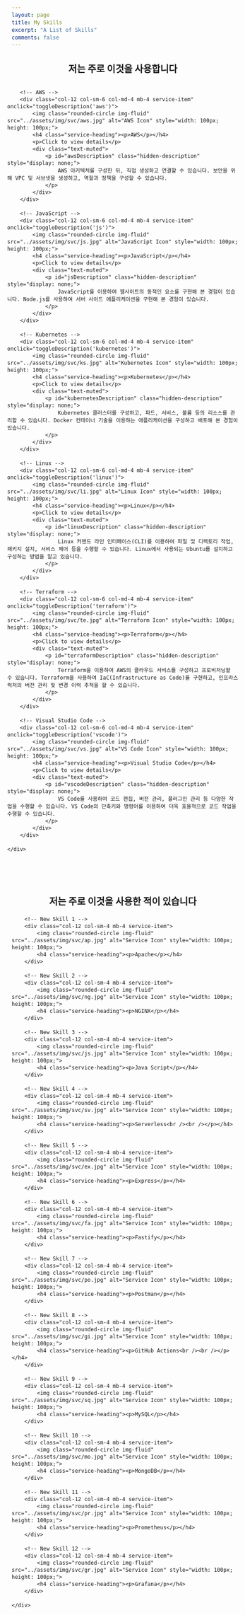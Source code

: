 ```yaml
---
layout: page
title: My Skills
excerpt: "A List of Skills"
comments: false
---
```


<h2 style="text-align: center;">저는 주로 이것을 사용합니다</h2>

<style>
    /* Added custom styles for the image container */
    .service-container {
        display: flex;
        flex-wrap: wrap;
        justify-content: space-around;
        margin: 0 -10px;
    }

    /* Adjusted the width to accommodate three images in a row */
    .service-item {
        flex: 0 0 calc(33.33% - 20px);
        margin: 10px;
        text-align: center;
    }
</style>

<div class="container">
    <div class="row text-center service-container">

        <!-- AWS -->
        <div class="col-12 col-sm-6 col-md-4 mb-4 service-item" onclick="toggleDescription('aws')">
            <img class="rounded-circle img-fluid" src="../assets/img/svc/aws.jpg" alt="AWS Icon" style="width: 100px; height: 100px;">
            <h4 class="service-heading"><p>AWS</p></h4>
            <p>Click to view details</p>
            <div class="text-muted">
                <p id="awsDescription" class="hidden-description" style="display: none;">
                    AWS 아키텍처를 구성한 뒤, 직접 생성하고 연결할 수 있습니다. 보안을 위해 VPC 및 서브넷을 생성하고, 역할과 정책을 구성할 수 있습니다.
                </p>
            </div>
        </div>

        <!-- JavaScript -->
        <div class="col-12 col-sm-6 col-md-4 mb-4 service-item" onclick="toggleDescription('js')">
            <img class="rounded-circle img-fluid" src="../assets/img/svc/js.jpg" alt="JavaScript Icon" style="width: 100px; height: 100px;">
            <h4 class="service-heading"><p>JavaScript</p></h4>
            <p>Click to view details</p>
            <div class="text-muted">
                <p id="jsDescription" class="hidden-description" style="display: none;">
                    JavaScript를 이용하여 웹사이트의 동적인 요소를 구현해 본 경험이 있습니다. Node.js를 사용하여 서버 사이드 애플리케이션을 구현해 본 경험이 있습니다.
                </p>
            </div>
        </div>

        <!-- Kubernetes -->
        <div class="col-12 col-sm-6 col-md-4 mb-4 service-item" onclick="toggleDescription('kubernetes')">
            <img class="rounded-circle img-fluid" src="../assets/img/svc/ks.jpg" alt="Kubernetes Icon" style="width: 100px; height: 100px;">
            <h4 class="service-heading"><p>Kubernetes</p></h4>
            <p>Click to view details</p>
            <div class="text-muted">
                <p id="kubernetesDescription" class="hidden-description" style="display: none;">
                    Kubernetes 클러스터를 구성하고, 파드, 서비스, 볼륨 등의 리소스를 관리할 수 있습니다. Docker 컨테이너 기술을 이용하는 애플리케이션을 구성하고 배포해 본 경험이 있습니다.
                </p>
            </div>
        </div>

        <!-- Linux -->
        <div class="col-12 col-sm-6 col-md-4 mb-4 service-item" onclick="toggleDescription('linux')">
            <img class="rounded-circle img-fluid" src="../assets/img/svc/li.jpg" alt="Linux Icon" style="width: 100px; height: 100px;">
            <h4 class="service-heading"><p>Linux</p></h4>
            <p>Click to view details</p>
            <div class="text-muted">
                <p id="linuxDescription" class="hidden-description" style="display: none;">
                    Linux 커맨드 라인 인터페이스(CLI)를 이용하여 파일 및 디렉토리 작업, 패키지 설치, 서비스 제어 등을 수행할 수 있습니다. Linux에서 사용되는 Ubuntu를 설치하고 구성하는 방법을 알고 있습니다.
                </p>
            </div>
        </div>

        <!-- Terraform -->
        <div class="col-12 col-sm-6 col-md-4 mb-4 service-item" onclick="toggleDescription('terraform')">
            <img class="rounded-circle img-fluid" src="../assets/img/svc/te.jpg" alt="Terraform Icon" style="width: 100px; height: 100px;">
            <h4 class="service-heading"><p>Terraform</p></h4>
            <p>Click to view details</p>
            <div class="text-muted">
                <p id="terraformDescription" class="hidden-description" style="display: none;">
                    Terraform을 이용하여 AWS의 클라우드 서비스를 구성하고 프로비저닝할 수 있습니다. Terraform을 사용하여 IaC(Infrastructure as Code)를 구현하고, 인프라스럭처의 버전 관리 및 변경 이력 추적을 할 수 있습니다.
                </p>
            </div>
        </div>

        <!-- Visual Studio Code -->
        <div class="col-12 col-sm-6 col-md-4 mb-4 service-item" onclick="toggleDescription('vscode')">
            <img class="rounded-circle img-fluid" src="../assets/img/svc/vs.jpg" alt="VS Code Icon" style="width: 100px; height: 100px;">
            <h4 class="service-heading"><p>Visual Studio Code</p></h4>
            <p>Click to view details</p>
            <div class="text-muted">
                <p id="vscodeDescription" class="hidden-description" style="display: none;">
                    VS Code를 사용하여 코드 편집, 버전 관리, 플러그인 관리 등 다양한 작업을 수행할 수 있습니다. VS Code의 단축키와 명령어를 이용하여 더욱 효율적으로 코드 작업을 수행할 수 있습니다.
                </p>
            </div>
        </div>

    </div>
</div>

<script>
    function toggleDescription(service) {
        var description = document.getElementById(service + 'Description');
        if (description.style.display === 'none' || description.style.display === '') {
            description.style.display = 'block';
        } else {
            description.style.display = 'none';
        }
    }
</script>
<br>
<br>
<br>
<h2 style="text-align: center;">저는 주로 이것을 사용한 적이 있습니다</h2>

<!-- Second Container (New) -->
<div class="container">
    <div class="row text-center">

        <!-- New Skill 1 -->
        <div class="col-12 col-sm-4 mb-4 service-item">
            <img class="rounded-circle img-fluid" src="../assets/img/svc/ap.jpg" alt="Service Icon" style="width: 100px; height: 100px;">
            <h4 class="service-heading"><p>Apache</p></h4>
        </div>

        <!-- New Skill 2 -->
        <div class="col-12 col-sm-4 mb-4 service-item">
            <img class="rounded-circle img-fluid" src="../assets/img/svc/ng.jpg" alt="Service Icon" style="width: 100px; height: 100px;">
            <h4 class="service-heading"><p>NGINX</p></h4>
        </div>

        <!-- New Skill 3 -->
        <div class="col-12 col-sm-4 mb-4 service-item">
            <img class="rounded-circle img-fluid" src="../assets/img/svc/js.jpg" alt="Service Icon" style="width: 100px; height: 100px;">
            <h4 class="service-heading"><p>Java Script</p></h4>
        </div>

        <!-- New Skill 4 -->
        <div class="col-12 col-sm-4 mb-4 service-item">
            <img class="rounded-circle img-fluid" src="../assets/img/svc/sv.jpg" alt="Service Icon" style="width: 100px; height: 100px;">
            <h4 class="service-heading"><p>Serverless<br /><br /></p></h4>
        </div>

        <!-- New Skill 5 -->
        <div class="col-12 col-sm-4 mb-4 service-item">
            <img class="rounded-circle img-fluid" src="../assets/img/svc/ex.jpg" alt="Service Icon" style="width: 100px; height: 100px;">
            <h4 class="service-heading"><p>Express</p></h4>
        </div>

        <!-- New Skill 6 -->
        <div class="col-12 col-sm-4 mb-4 service-item">
            <img class="rounded-circle img-fluid" src="../assets/img/svc/fa.jpg" alt="Service Icon" style="width: 100px; height: 100px;">
            <h4 class="service-heading"><p>Fastify</p></h4>
        </div>

        <!-- New Skill 7 -->
        <div class="col-12 col-sm-4 mb-4 service-item">
            <img class="rounded-circle img-fluid" src="../assets/img/svc/po.jpg" alt="Service Icon" style="width: 100px; height: 100px;">
            <h4 class="service-heading"><p>Postman</p></h4>
        </div>

        <!-- New Skill 8 -->
        <div class="col-12 col-sm-4 mb-4 service-item">
            <img class="rounded-circle img-fluid" src="../assets/img/svc/gi.jpg" alt="Service Icon" style="width: 100px; height: 100px;">
            <h4 class="service-heading"><p>GitHub Actions<br /><br /></p></h4>
        </div>

        <!-- New Skill 9 -->
        <div class="col-12 col-sm-4 mb-4 service-item">
            <img class="rounded-circle img-fluid" src="../assets/img/svc/sq.jpg" alt="Service Icon" style="width: 100px; height: 100px;">
            <h4 class="service-heading"><p>MySQL</p></h4>
        </div>

        <!-- New Skill 10 -->
        <div class="col-12 col-sm-4 mb-4 service-item">
            <img class="rounded-circle img-fluid" src="../assets/img/svc/mo.jpg" alt="Service Icon" style="width: 100px; height: 100px;">
            <h4 class="service-heading"><p>MongoDB</p></h4>
        </div>

        <!-- New Skill 11 -->
        <div class="col-12 col-sm-4 mb-4 service-item">
            <img class="rounded-circle img-fluid" src="../assets/img/svc/pr.jpg" alt="Service Icon" style="width: 100px; height: 100px;">
            <h4 class="service-heading"><p>Prometheus</p></h4>
        </div>

        <!-- New Skill 12 -->
        <div class="col-12 col-sm-4 mb-4 service-item">
            <img class="rounded-circle img-fluid" src="../assets/img/svc/gr.jpg" alt="Service Icon" style="width: 100px; height: 100px;">
            <h4 class="service-heading"><p>Grafana</p></h4>
        </div>

    </div>
</div>
